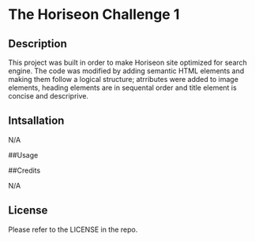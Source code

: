 # The Horiseon Challenge 1

## Description
This project was built in order to make Horiseon site optimized for search engine. The code was modified by adding semantic HTML elements and making them follow a logical structure; <alt> atrributes were added to image elements, 
heading elements are in sequental order and title element is concise and descriprive.

## Intsallation

N/A

##Usage



##Credits

N/A

## License

Please refer to the LICENSE in the repo.